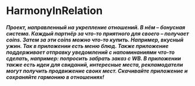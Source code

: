 # HarmonyInRelation

##### Проект, направленный на укрепление отношений. В нём – бонусная система. Каждый партнёр за что-то приятного для своего – получает coins. Затем за эти coins можно что-то купить. Например, вкусный ужин. Так в приложении есть меню блюд. Также приложение поддерживает отправку уведомлений с напоминаниями что-то сделать, например: попросить забрать заказ с WB. В приложении также есть идеи для свиданий, интересные места, рекламодатели могут получить продвижение своих мест. Скачивайте приложение и сохраняйте гармонию в отношениях!

